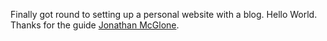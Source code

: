 Finally got round to setting up a personal website with a blog. Hello World. 
Thanks for the guide [Jonathan McGlone](http://jmcglone.com/guides/github-pages/).
